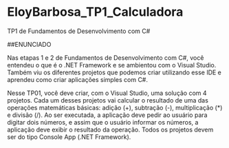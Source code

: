 # EloyBarbosa_TP1_Calculadora
TP1 de Fundamentos de Desenvolvimento com C#

##ENUNCIADO

Nas etapas 1 e 2 de Fundamentos de Desenvolvimento com C#, você entendeu o que é o .NET Framework e se ambientou com o Visual Studio. Também viu os diferentes projetos que podemos criar utilizando esse IDE e aprendeu como criar aplicações simples com C#.

Nesse TP01, você deve criar, com o Visual Studio, uma solução com 4 projetos. Cada um desses projetos vai calcular o resultado de uma das operações matemáticas básicas: adição (+), subtração (-), multiplicação (*) e divisão (/). Ao ser executada, a aplicação deve pedir ao usuário para digitar dois números, e assim que o usuário informar os números, a aplicação deve exibir o resultado da operação. Todos os projetos devem ser do tipo Console App (.NET Framework).
